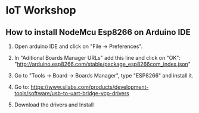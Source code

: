 # IoT Workshop

## How to install NodeMcu Esp8266 on Arduino IDE

1. Open arduino IDE and click on "File -> Preferences". 
2. In  "Aditional Boards Manager URLs" add this line and click on "OK":
     "http://arduino.esp8266.com/stable/package_esp8266com_index.json"

3. Go to "Tools -> Board -> Boards Manager", type "ESP8266" and install it.
4. Go to: https://www.silabs.com/products/development-tools/software/usb-to-uart-bridge-vcp-drivers
5. Download the drivers and Install

